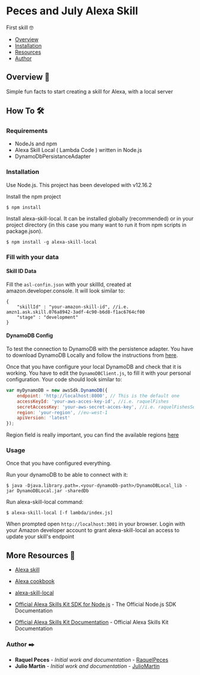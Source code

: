 # Peces and July Alexa Skill
First skill 🤓

+ [Overview](#Overview)
+ [Installation](#Installation)
+ [Resources](#Resources)
+ [Author](#Author)

## <a name="Overview"></a>Overview 📄

Simple fun facts to start creating a skill for Alexa, with a local server

## <a name="How To"></a>How To 🛠️

### <a name="Requirements"></a> Requirements

* NodeJs and npm
* Alexa Skill Local ( Lambda Code ) written in Node.js
* DynamoDbPersistanceAdapter

### <a name="Installation"></a> Installation

Use Node.js. This project has been developed with v12.16.2

Install the npm project
```
$ npm install
```

Install alexa-skill-local. It can be installed globally (recommended) or in your project directory (in this case you many want to run it from npm scripts in package.json).
```
$ npm install -g alexa-skill-local
```

### <a name="Fill with your data"></a> Fill with your data

#### <a name="Skill ID Data"></a> Skill ID Data
Fill the `asl-confin.json` with your skillId, created at amazon.developer.console. It will look similar to:

```
{
    "skillId" : "your-amazon-skill-id", //i.e. amzn1.ask.skill.076a8942-3adf-4c90-b6d8-f1ac6764cf00
    "stage" : "development"
}
```


#### <a name="DynamoDB Config"></a> DynamoDB Config

To test the connection to DynamoDB with the persistence adapter.
You have to download DynamoDB Locally and follow the instructions from [here](https://docs.aws.amazon.com/amazondynamodb/latest/developerguide/DynamoDBLocal.DownloadingAndRunning.html).

Once that you have configure your local DynamoDB and check that it is working. You have to edit the `DynamoDBClient.js`, to fill it with your personal configuration. Your code should look similar to:

```javascript
var myDynamoDB = new awsSdk.DynamoDB({
    endpoint: 'http://localhost:8000', // This is the default one
    accessKeyId: 'your-aws-acces-key-id', //i.e. raquelFishes
    secretAccessKey: 'your-aws-secret-acces-key', //i.e. raquelFishesSecret
    region: 'your-region', //eu-west-1
    apiVersion: 'latest'
});
```

Region field is really important, you can find the available regions [here](https://docs.aws.amazon.com/en_en/general/latest/gr/rande.html)

### <a name="Usage"></a> Usage



Once that you have configured everything. 

Run your dynamoDB to be able to connect with it:

```
$ java -Djava.library.path=.<your-dynamoDb-path>/DynamoDBLocal_lib -jar DynamoDBLocal.jar -sharedDb
```

Run alexa-skill-local command:

```
$ alexa-skill-local [-f lambda/index.js]
```

When prompted open `http://localhost:3001` in your browser. Login with your Amazon developer account to grant alexa-skill-local an access to update your skill's endpoint


## <a name="Resources"></a>More Resources 📢

* [Alexa skill](https://github.com/alexa/skill-sample-nodejs-fact)
* [Alexa cookbook](https://github.com/alexa/alexa-cookbook)

* [alexa-skill-local](https://github.com/itachiRedhair/alexa-skill-local)

* [Official Alexa Skills Kit SDK for Node.js](https://developer.amazon.com/en-US/docs/alexa/alexa-skills-kit-sdk-for-nodejs/overview.html) - The Official Node.js SDK Documentation
* [Official Alexa Skills Kit Documentation](https://developer.amazon.com/en-US/docs/alexa/ask-overviews/build-skills-with-the-alexa-skills-kit.html) - Official Alexa Skills Kit Documentation


### <a name="Author">Author ✒️

* **Raquel Peces** - *Initial work and documentation* - [RaquelPeces](https://github.com/raquelfishes)
* **Julio Martin** - *Initial work and documentation* - [JulioMartin](https://github.com/JulioUrjc)

<!-- También puedes mirar la lista de todos los [contribuyentes](https://github.com/your/project/contributors) quíenes han participado en este proyecto.--> 
